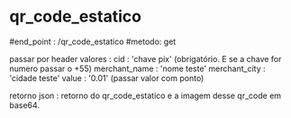 # qr_code_estatico
#end_point : /qr_code_estatico
#metodo: get

passar por header valores :
cid : 'chave pix' (obrigatório. E se a chave for numero passar o +55) 
merchant_name : 'nome teste'
merchant_city : 'cidade teste'
value : '0.01' (passar valor com ponto)

retorno json : retorno do qr_code_estatico e a imagem desse qr_code em base64. 
